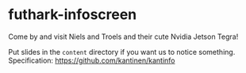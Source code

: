# futhark-infoscreen

Come by and visit Niels and Troels and their cute Nvidia Jetson Tegra!

Put slides in the `content` directory if you want us to notice
something.  Specification: https://github.com/kantinen/kantinfo
